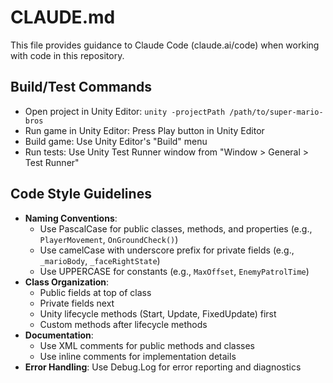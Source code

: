 # CLAUDE.md

This file provides guidance to Claude Code (claude.ai/code) when working with code in this repository.

## Build/Test Commands
- Open project in Unity Editor: `unity -projectPath /path/to/super-mario-bros`
- Run game in Unity Editor: Press Play button in Unity Editor
- Build game: Use Unity Editor's "Build" menu
- Run tests: Use Unity Test Runner window from "Window > General > Test Runner"

## Code Style Guidelines
- **Naming Conventions**:
  - Use PascalCase for public classes, methods, and properties (e.g., `PlayerMovement`, `OnGroundCheck()`)
  - Use camelCase with underscore prefix for private fields (e.g., `_marioBody`, `_faceRightState`)
  - Use UPPERCASE for constants (e.g., `MaxOffset`, `EnemyPatrolTime`)
- **Class Organization**:
  - Public fields at top of class
  - Private fields next
  - Unity lifecycle methods (Start, Update, FixedUpdate) first
  - Custom methods after lifecycle methods
- **Documentation**:
  - Use XML comments for public methods and classes
  - Use inline comments for implementation details
- **Error Handling**: Use Debug.Log for error reporting and diagnostics